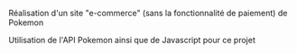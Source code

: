 Réalisation d'un site "e-commerce" (sans la fonctionnalité de paiement) de Pokemon

Utilisation de l'API Pokemon ainsi que de Javascript pour ce projet
